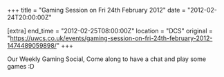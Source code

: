 +++
title = "Gaming Session on Fri 24th February 2012"
date = "2012-02-24T20:00:00Z"

[extra]
end_time = "2012-02-25T08:00:00Z"
location = "DCS"
original = "https://uwcs.co.uk/events/gaming-session-on-fri-24th-february-2012-1474489059898/"
+++

Our Weekly Gaming Social, Come along to have a chat and play some games :D

